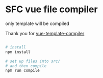 # SFC vue file compiler

only template will be compiled

Thank you for [vue-template-compiler](https://github.com/vuejs/vue/tree/dev/packages/vue-template-compiler#readme)


```bash

# install
npm install

# set up files into src/
# and then compile
npm run compile

```